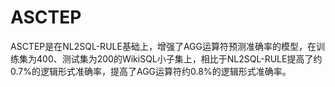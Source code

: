 # ASCTEP

ASCTEP是在NL2SQL-RULE基础上，增强了AGG运算符预测准确率的模型，在训练集为400、测试集为200的WikiSQL小子集上，相比于NL2SQL-RULE提高了约0.7%的逻辑形式准确率，提高了AGG运算符约0.8%的逻辑形式准确率。